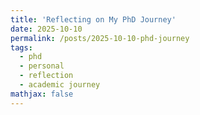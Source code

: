 ```yaml
---
title: 'Reflecting on My PhD Journey'
date: 2025-10-10
permalink: /posts/2025-10-10-phd-journey
tags:
  - phd
  - personal
  - reflection
  - academic journey
mathjax: false
---
```


